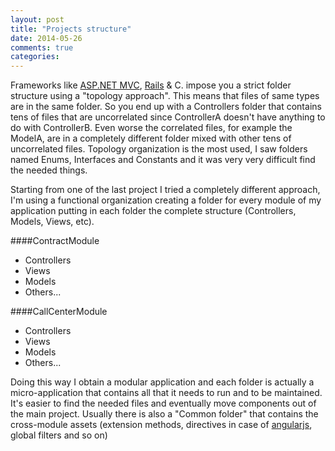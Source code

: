 ```yaml
---
layout: post
title: "Projects structure"
date: 2014-05-26
comments: true
categories:
---
```


Frameworks like [ASP.NET MVC](http://asp.net), [Rails](http://rubyonrails.com) & C. impose you a strict folder structure using a "topology approach". This means that files of same types are in the same folder. So you end up with a Controllers folder that contains tens of files that are uncorrelated since ControllerA doesn't have anything to do with ControllerB. Even worse the correlated files, for example the ModelA, are in a completely different folder mixed with other tens of uncorrelated files.
Topology organization is the most used, I saw folders named Enums, Interfaces and Constants and it was very very difficult find the needed things.

Starting from one of the last project I tried a completely different approach, I'm using a functional organization creating a folder for every module of my application putting in each folder the complete structure (Controllers, Models, Views, etc). 

####ContractModule
  * Controllers
  * Views
  * Models
  * Others...


####CallCenterModule
  * Controllers
  * Views
  * Models
  * Others...

Doing this way I obtain a modular application and each folder is actually a micro-application that contains all that it needs to run and to be maintained. It's easier to find the needed files and eventually move components out of the main project.
Usually there is also a "Common folder" that contains the cross-module assets (extension methods, directives in case of [angularjs](http://angularjs.com), global filters and so on)
